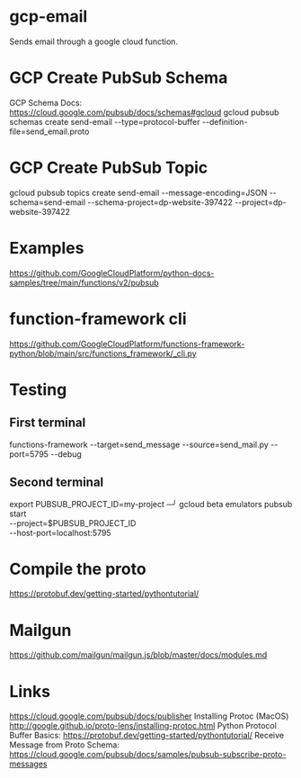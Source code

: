 # gcp-email
Sends email through a google cloud function.

# GCP Create PubSub Schema
GCP Schema Docs: https://cloud.google.com/pubsub/docs/schemas#gcloud
gcloud pubsub schemas create send-email --type=protocol-buffer --definition-file=send_email.proto
# GCP Create PubSub Topic
gcloud pubsub topics create send-email --message-encoding=JSON --schema=send-email --schema-project=dp-website-397422 --project=dp-website-397422

# Examples
https://github.com/GoogleCloudPlatform/python-docs-samples/tree/main/functions/v2/pubsub

# function-framework cli
https://github.com/GoogleCloudPlatform/functions-framework-python/blob/main/src/functions_framework/_cli.py

# Testing
## First terminal
functions-framework --target=send_message --source=send_mail.py --port=5795 --debug 
## Second terminal
export PUBSUB_PROJECT_ID=my-project                                   ─╯
gcloud beta emulators pubsub start \
    --project=$PUBSUB_PROJECT_ID \
    --host-port=localhost:5795

# Compile the proto
https://protobuf.dev/getting-started/pythontutorial/

# Mailgun
https://github.com/mailgun/mailgun.js/blob/master/docs/modules.md

# Links
https://cloud.google.com/pubsub/docs/publisher
Installing Protoc (MacOS)
http://google.github.io/proto-lens/installing-protoc.html
Python Protocol Buffer Basics: https://protobuf.dev/getting-started/pythontutorial/
Receive Message from Proto Schema: https://cloud.google.com/pubsub/docs/samples/pubsub-subscribe-proto-messages